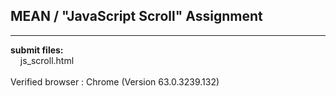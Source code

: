## MEAN / "JavaScript Scroll" Assignment

----

**submit files:**<br />
&nbsp;&nbsp;&nbsp;&nbsp;js_scroll.html<br />
<br />
Verified browser : Chrome (Version 63.0.3239.132)<br />
<br />